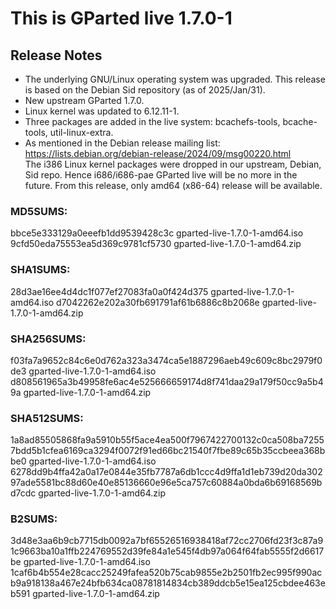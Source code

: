 This is GParted live 1.7.0-1
=============================

Release Notes
-------------
  * The underlying GNU/Linux operating system was upgraded. 
    This release is based on the Debian Sid repository (as of 2025/Jan/31).
  * New upstream GParted 1.7.0.
  * Linux kernel was updated to 6.12.11-1.
  * Three packages are added in the live system: bcachefs-tools, bcache-tools,
    util-linux-extra.
  * As mentioned in the Debian release mailing list:  
    https://lists.debian.org/debian-release/2024/09/msg00220.html  
    The i386 Linux kernel packages were dropped in our upstream, Debian, Sid repo.
    Hence i686/i686-pae GParted live will be no more in the future.
    From this release, only amd64 (x86-64) release will be available.



### MD5SUMS:
bbce5e333129a0eeefb1dd9539428c3c  gparted-live-1.7.0-1-amd64.iso
9cfd50eda75553ea5d369c9781cf5730  gparted-live-1.7.0-1-amd64.zip

### SHA1SUMS:
28d3ae16ee4d4dc1f077ef27083fa0a0f424d375  gparted-live-1.7.0-1-amd64.iso
d7042262e202a30fb691791af61b6886c8b2068e  gparted-live-1.7.0-1-amd64.zip

### SHA256SUMS:
f03fa7a9652c84c6e0d762a323a3474ca5e1887296aeb49c609c8bc2979f0de3  gparted-live-1.7.0-1-amd64.iso
d808561965a3b49958fe6ac4e525666659174d8f741daa29a179f50cc9a5b49a  gparted-live-1.7.0-1-amd64.zip

### SHA512SUMS:
1a8ad85505868fa9a5910b55f5ace4ea500f7967422700132c0ca508ba72557bdd5b1cfea6169ca3294f0072f91ed66bc21540f7fbe89c65b35ccbeea368bbe0  gparted-live-1.7.0-1-amd64.iso
6278dd9b4ffa42a0a17e0844e35fb7787a6db1ccc4d9ffa1d1eb739d20da30297ade5581bc88d60e40e85136660e96e5ca757c60884a0bda6b69168569bd7cdc  gparted-live-1.7.0-1-amd64.zip

### B2SUMS:
3d48e3aa6b9cb7715db0092a7bf65526516938418af72cc2706fd23f3c87a91c9663ba10a1ffb224769552d39fe84a1e545f4db97a064f64fab5555f2d6617be  gparted-live-1.7.0-1-amd64.iso
1caf6b4b554e28cacc25249fafea520b75cab9855e2b2501fb2ec995f990acb9a918138a467e24bfb634ca08781814834cb389ddcb5e15ea125cbdee463eb591  gparted-live-1.7.0-1-amd64.zip

